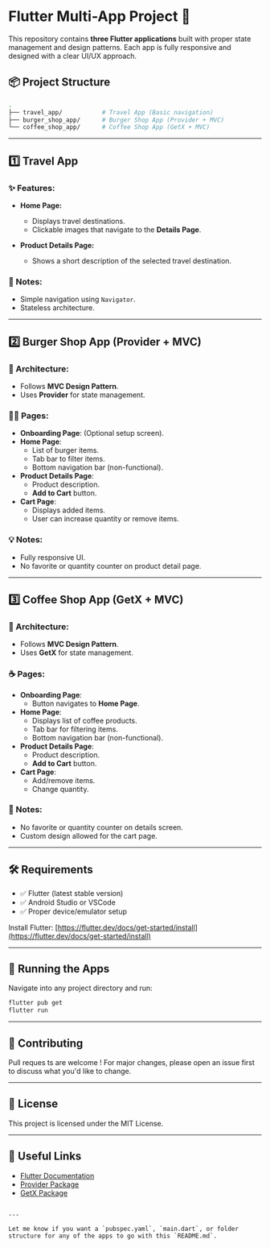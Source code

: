 
# Flutter Multi-App Project 🚀

This repository contains **three Flutter applications** built with proper state management and design patterns. Each app is fully responsive and designed with a clear UI/UX approach.

## 📦 Project Structure

```bash
.
├── travel_app/           # Travel App (Basic navigation)
├── burger_shop_app/      # Burger Shop App (Provider + MVC)
└── coffee_shop_app/      # Coffee Shop App (GetX + MVC)
```

---

## 1️⃣ Travel App

### ✨ Features:
- **Home Page:** 
  - Displays travel destinations.
  - Clickable images that navigate to the **Details Page**.

- **Product Details Page:** 
  - Shows a short description of the selected travel destination.

### 📌 Notes:
- Simple navigation using `Navigator`.
- Stateless architecture.

---

## 2️⃣ Burger Shop App (Provider + MVC)

### 🧩 Architecture:
- Follows **MVC Design Pattern**.
- Uses **Provider** for state management.

### 🧑‍🍳 Pages:
- **Onboarding Page**: (Optional setup screen).
- **Home Page**:
  - List of burger items.
  - Tab bar to filter items.
  - Bottom navigation bar (non-functional).
- **Product Details Page**:
  - Product description.
  - **Add to Cart** button.
- **Cart Page**:
  - Displays added items.
  - User can increase quantity or remove items.

### 💡 Notes:
- Fully responsive UI.
- No favorite or quantity counter on product detail page.

---

## 3️⃣ Coffee Shop App (GetX + MVC)

### 🧩 Architecture:
- Follows **MVC Design Pattern**.
- Uses **GetX** for state management.

### ☕ Pages:
- **Onboarding Page**:
  - Button navigates to **Home Page**.
- **Home Page**:
  - Displays list of coffee products.
  - Tab bar for filtering items.
  - Bottom navigation bar (non-functional).
- **Product Details Page**:
  - Product description.
  - **Add to Cart** button.
- **Cart Page**:
  - Add/remove items.
  - Change quantity.
  
### 🔑 Notes:
- No favorite or quantity counter on details screen.
- Custom design allowed for the cart page.

---

## 🛠 Requirements

- ✅ Flutter (latest stable version)
- ✅ Android Studio or VSCode
- ✅ Proper device/emulator setup

Install Flutter: [https://flutter.dev/docs/get-started/install](https://flutter.dev/docs/get-started/install)

---

## 🧪 Running the Apps

Navigate into any project directory and run:

```bash
flutter pub get
flutter run
```

---

## 🤝 Contributing

Pull reques ts are welcome ! For major changes, please open an issue first to discuss what you'd like to change.

---

## 📄 License

This project is licensed under the MIT License.

---

## 🔗 Useful Links

- [Flutter Documentation](https://flutter.dev/docs)
- [Provider Package](https://pub.dev/packages/provider)
- [GetX Package](https://pub.dev/packages/get)

```

---

Let me know if you want a `pubspec.yaml`, `main.dart`, or folder structure for any of the apps to go with this `README.md`.
